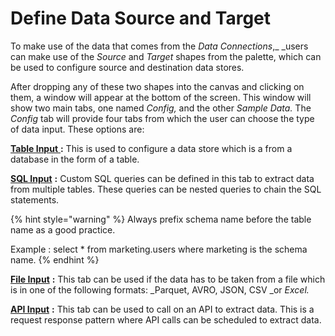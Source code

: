 # Define Data Source and Target

To make use of the data that comes from the _Data Connections_,\_ \_users can make use of the _Source_ and _Target_ shapes from the palette, which can be used to configure source and destination data stores.

After dropping any of these two shapes into the canvas and clicking on them, a window will appear at the bottom of the screen. This window will show two main tabs, one named _Config,_ and the other _Sample Data._ The _Config_ tab will provide four tabs from which the user can choose the type of data input. These options are:

[**Table Input** ](input-table-s-from-database.md)**:** This is used to configure a data store which is a from a database in the form of a table.

[**SQL Input**](input-sql-data.md) **:** Custom SQL queries can be defined in this tab to extract data from multiple tables. These queries can be nested queries to chain the SQL statements.



{% hint style="warning" %}
Always prefix schema name before the table name as a good practice.&#x20;

Example : select \* from marketing.users where marketing is the schema name.
{% endhint %}

[**File Input**](input-files/) **:** This tab can be used if the data has to be taken from a file which is in one of the following formats: \_Parquet, AVRO, JSON, CSV \_or _Excel._

[**API Input**](api-source.md) **:** This tab can be used to call on an API to extract data. This is a request response pattern where API calls can be scheduled to extract data.

